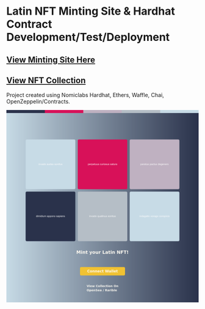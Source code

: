 # Latin NFT Minting Site & Hardhat Contract Development/Test/Deployment
## [View Minting Site Here](https://latin-nft.vercel.app/)
## [View NFT Collection](https://testnets.opensea.io/collection/latinnft)
Project created using Nomiclabs Hardhat, Ethers, Waffle, Chai, OpenZeppelin/Contracts.

![Demo Screen Shot](https://github.com/CharlieJRBenson/Latin-NFT/blob/master/demo-screenshot.png)
